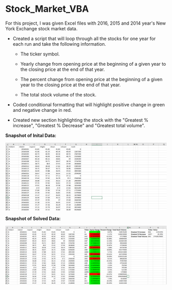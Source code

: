 # Stock_Market_VBA 

For this project, I was given Excel files with 2016, 2015 and 2014 year's New York Exchange stock market data.

* Created a script that will loop through all the stocks for one year for each run and take the following information.

  * The ticker symbol.

  * Yearly change from opening price at the beginning of a given year to the closing price at the end of that year.

  * The percent change from opening price at the beginning of a given year to the closing price at the end of that year.

  * The total stock volume of the stock.

* Coded conditional formatting that will highlight positive change in green and negative change in red.

* Created new section highlighting the stock with the "Greatest % increase", "Greatest % Decrease" and "Greatest total volume".


**Snapshot of Inital Data:**

![Initial Data](images/Stock_Initial_Data.PNG)


**Snapshot of Solved Data:**

![Solved Data](images/Stock_VBA_solved.PNG)

